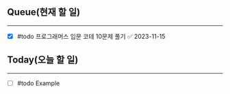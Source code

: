 ## Queue(현재 할 일)
---   
- [x] #todo 프로그래머스 입문 코테 10문제 풀기 ✅ 2023-11-15


## Today(오늘 할 일)
---   
- [ ] #todo Example